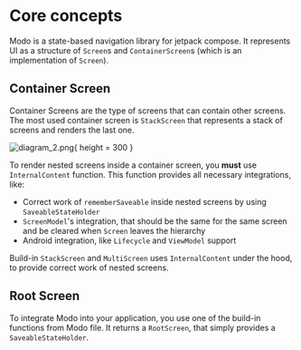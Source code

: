 # Core concepts

Modo is a state-based navigation library for jetpack compose. It represents UI as a structure of `Screen`s and `ContainerScreen`s (which is an
implementation of `Screen`).

<include from="snippets.topic" element-id="navigation_is_a_graph"/>

## Container Screen

Container Screens are the type of screens that can contain other screens. The most used container screen is `StackScreen` that represents a stack of
screens and renders the last one.

![diagram_2.png](diagram_2.png){ height = 300 }

To render nested screens inside a container screen, you **must** use `InternalContent` function. This function provides all necessary integrations,
like:

* Correct work of `rememberSaveable` inside nested screens by using `SaveableStateHolder`
* `ScreenModel`'s integration, that should be the same for the same screen and be cleared when `Screen` leaves the hierarchy
* Android integration, like `Lifecycle` and `ViewModel` support

Build-in `StackScreen` and `MultiScreen` uses `InternalContent` under the hood, to provide correct work of nested screens.

## Root Screen

To integrate Modo into your application, you use one of the build-in functions from Modo file. It returns a `RootScreen`, that simply provides
a `SaveableStateHolder`.